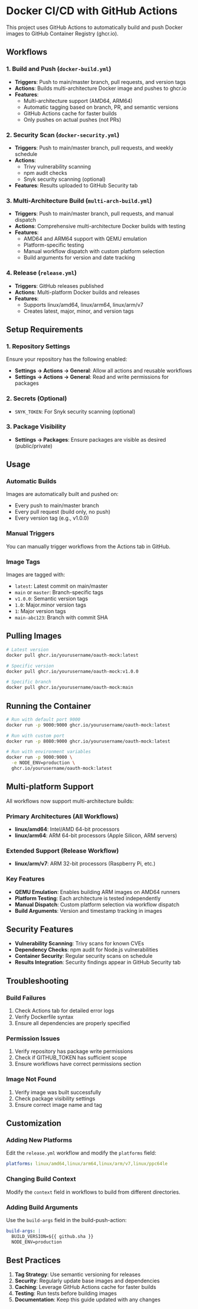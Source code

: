 # Docker CI/CD with GitHub Actions

This project uses GitHub Actions to automatically build and push Docker images to GitHub Container Registry (ghcr.io).

## Workflows

### 1. Build and Push (`docker-build.yml`)
- **Triggers**: Push to main/master branch, pull requests, and version tags
- **Actions**: Builds multi-architecture Docker image and pushes to ghcr.io
- **Features**: 
  - Multi-architecture support (AMD64, ARM64)
  - Automatic tagging based on branch, PR, and semantic versions
  - GitHub Actions cache for faster builds
  - Only pushes on actual pushes (not PRs)

### 2. Security Scan (`docker-security.yml`)
- **Triggers**: Push to main/master branch, pull requests, and weekly schedule
- **Actions**: 
  - Trivy vulnerability scanning
  - npm audit checks
  - Snyk security scanning (optional)
- **Features**: Results uploaded to GitHub Security tab

### 3. **Multi-Architecture Build (`multi-arch-build.yml`)**
- **Triggers**: Push to main/master branch, pull requests, and manual dispatch
- **Actions**: Comprehensive multi-architecture Docker builds with testing
- **Features**: 
  - AMD64 and ARM64 support with QEMU emulation
  - Platform-specific testing
  - Manual workflow dispatch with custom platform selection
  - Build arguments for version and date tracking

### 4. Release (`release.yml`)
- **Triggers**: GitHub releases published
- **Actions**: Multi-platform Docker builds and releases
- **Features**: 
  - Supports linux/amd64, linux/arm64, linux/arm/v7
  - Creates latest, major, minor, and version tags

## Setup Requirements

### 1. Repository Settings
Ensure your repository has the following enabled:
- **Settings → Actions → General**: Allow all actions and reusable workflows
- **Settings → Actions → General**: Read and write permissions for packages

### 2. Secrets (Optional)
- `SNYK_TOKEN`: For Snyk security scanning (optional)

### 3. Package Visibility
- **Settings → Packages**: Ensure packages are visible as desired (public/private)

## Usage

### Automatic Builds
Images are automatically built and pushed on:
- Every push to main/master branch
- Every pull request (build only, no push)
- Every version tag (e.g., v1.0.0)

### Manual Triggers
You can manually trigger workflows from the Actions tab in GitHub.

### Image Tags
Images are tagged with:
- `latest`: Latest commit on main/master
- `main` or `master`: Branch-specific tags
- `v1.0.0`: Semantic version tags
- `1.0`: Major.minor version tags
- `1`: Major version tags
- `main-abc123`: Branch with commit SHA

## Pulling Images

```bash
# Latest version
docker pull ghcr.io/yourusername/oauth-mock:latest

# Specific version
docker pull ghcr.io/yourusername/oauth-mock:v1.0.0

# Specific branch
docker pull ghcr.io/yourusername/oauth-mock:main
```

## Running the Container

```bash
# Run with default port 9000
docker run -p 9000:9000 ghcr.io/yourusername/oauth-mock:latest

# Run with custom port
docker run -p 8080:9000 ghcr.io/yourusername/oauth-mock:latest

# Run with environment variables
docker run -p 9000:9000 \
  -e NODE_ENV=production \
  ghcr.io/yourusername/oauth-mock:latest
```

## Multi-platform Support

All workflows now support multi-architecture builds:

### Primary Architectures (All Workflows)
- **linux/amd64**: Intel/AMD 64-bit processors
- **linux/arm64**: ARM 64-bit processors (Apple Silicon, ARM servers)

### Extended Support (Release Workflow)
- **linux/arm/v7**: ARM 32-bit processors (Raspberry Pi, etc.)

### Key Features
- **QEMU Emulation**: Enables building ARM images on AMD64 runners
- **Platform Testing**: Each architecture is tested independently
- **Manual Dispatch**: Custom platform selection via workflow dispatch
- **Build Arguments**: Version and timestamp tracking in images

## Security Features

- **Vulnerability Scanning**: Trivy scans for known CVEs
- **Dependency Checks**: npm audit for Node.js vulnerabilities
- **Container Security**: Regular security scans on schedule
- **Results Integration**: Security findings appear in GitHub Security tab

## Troubleshooting

### Build Failures
1. Check Actions tab for detailed error logs
2. Verify Dockerfile syntax
3. Ensure all dependencies are properly specified

### Permission Issues
1. Verify repository has package write permissions
2. Check if GITHUB_TOKEN has sufficient scope
3. Ensure workflows have correct permissions section

### Image Not Found
1. Verify image was built successfully
2. Check package visibility settings
3. Ensure correct image name and tag

## Customization

### Adding New Platforms
Edit the `release.yml` workflow and modify the `platforms` field:
```yaml
platforms: linux/amd64,linux/arm64,linux/arm/v7,linux/ppc64le
```

### Changing Build Context
Modify the `context` field in workflows to build from different directories.

### Adding Build Arguments
Use the `build-args` field in the build-push-action:
```yaml
build-args: |
  BUILD_VERSION=${{ github.sha }}
  NODE_ENV=production
```

## Best Practices

1. **Tag Strategy**: Use semantic versioning for releases
2. **Security**: Regularly update base images and dependencies
3. **Caching**: Leverage GitHub Actions cache for faster builds
4. **Testing**: Run tests before building images
5. **Documentation**: Keep this guide updated with any changes
